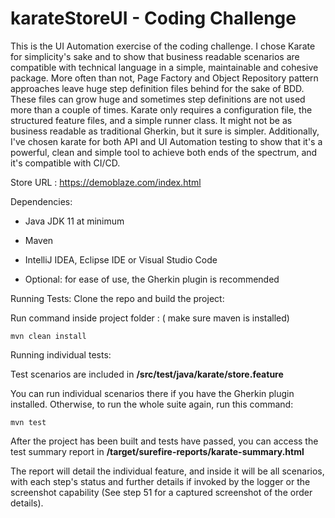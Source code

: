 # karateStoreUI - Coding Challenge

This is the UI Automation exercise of the coding challenge. I chose Karate for simplicity's sake and to show that business readable scenarios are compatible with technical language in a simple, maintainable and cohesive package. More often than not, Page Factory and Object Repository pattern approaches leave huge step definition files behind for the sake of BDD. These files can grow huge and sometimes step definitions are not used more than a couple of times. Karate only requires a configuration file, the structured feature files, and a simple runner class. It might not be as business readable as traditional Gherkin, but it sure is simpler. Additionally, I've chosen karate for both API and UI Automation testing to show that it's a powerful, clean and simple tool to achieve both ends of the spectrum, and it's compatible with CI/CD.

Store URL : https://demoblaze.com/index.html

Dependencies:

- Java JDK 11 at minimum

- Maven

- IntelliJ IDEA, Eclipse IDE or Visual Studio Code

- Optional: for ease of use, the Gherkin plugin is recommended

Running Tests:
Clone the repo and build the project:

Run command inside project folder : ( make sure maven is installed)

    mvn clean install 

Running individual tests:

Test scenarios are included in **/src/test/java/karate/store.feature** 

You can run individual scenarios there if you have the Gherkin plugin installed. 
Otherwise, to run the whole suite again, run this command:

    mvn test

After the project has been built and tests have passed, you can access the test summary report in **/target/surefire-reports/karate-summary.html**

The report will detail the individual feature, and inside it will be all scenarios, with each step's status and further details if invoked by the logger or the screenshot capability (See step 51 for a captured screenshot of the order details).
